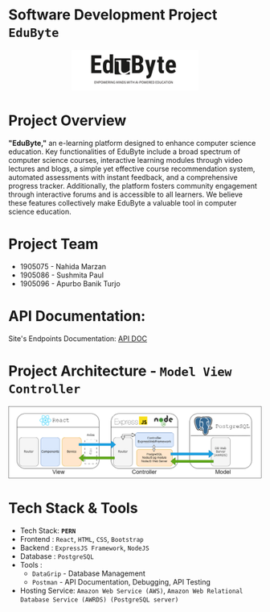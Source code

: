 # Software Development Project **`EduByte`**

<p align='center'>
<img alt="EduByte" height=50% width=50% src="ProjectInfo/EduByte_Logo.png" />
</p>

# **Project Overview**
**"EduByte,"** an e-learning platform designed to enhance computer science education. Key functionalities of EduByte include a broad spectrum of computer science courses, interactive learning modules through video lectures and blogs, a simple yet effective course recommendation system, automated assessments with instant feedback, and a comprehensive progress tracker. Additionally, the platform fosters community engagement through interactive forums and is accessible to all learners. We believe these features collectively make EduByte a valuable tool in computer science education.

# Project Team
- 1905075 - Nahida Marzan
- 1905086 - Sushmita Paul
- 1905096 - Apurbo Banik Turjo

# API Documentation: 
Site's Endpoints Documentation: [API DOC](https://documenter.getpostman.com/view/32129219/2s9YsGhD2R)

# Project Architecture - **`Model View Controller`**
<p align='center'>
<img alt="Design Architecture" src="ProjectInfo/archi.png" />
</p>

# **Tech Stack & Tools**
- Tech Stack: **`PERN`**
- Frontend : `React`, `HTML`, `CSS`, `Bootstrap`
- Backend : `ExpressJS Framework`, `NodeJS`
- Database : `PostgreSQL`
- Tools :
  - `DataGrip` - Database Management
  - `Postman` - API Documentation, Debugging, API Testing
- Hosting Service: `Amazon Web Service (AWS)`, `Amazon Web Relational Database Service (AWRDS) (PostgreSQL server)`
